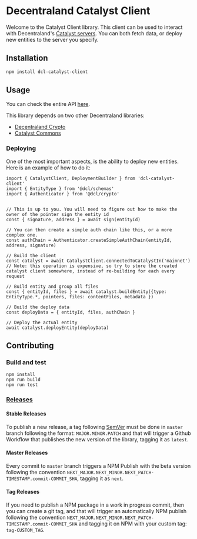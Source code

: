 # Decentraland Catalyst Client

Welcome to the Catalyst Client library. This client can be used to interact with Decentraland's [Catalyst servers](https://github.com/decentraland/catalyst). You can both fetch data, or deploy new entities to the server you specify.

## Installation

```bash
npm install dcl-catalyst-client
```

## Usage

You can check the entire API [here](src/CatalystAPI.ts).

This library depends on two other Decentraland libraries:

- [Decentraland Crypto](https://github.com/decentraland/decentraland-crypto/)
- [Catalyst Commons](https://github.com/decentraland/catalyst-commons/)

### Deploying

One of the most important aspects, is the ability to deploy new entities. Here is an example of how to do it:

```
import { CatalystClient, DeploymentBuilder } from 'dcl-catalyst-client'
import { EntityType } from '@dcl/schemas'
import { Authenticator } from '@dcl/crypto'


// This is up to you. You will need to figure out how to make the owner of the pointer sign the entity id
const { signature, address } = await sign(entityId)

// You can then create a simple auth chain like this, or a more complex one.
const authChain = Authenticator.createSimpleAuthChain(entityId, address, signature)

// Build the client
const catalyst = await CatalystClient.connectedToCatalystIn('mainnet')
// Note: this operation is expensive, so try to store the created catalyst client somewhere, instead of re-building for each every request

// Build entity and group all files
const { entityId, files } = await catalyst.buildEntity({type: EntityType.*, pointers, files: contentFiles, metadata })

// Build the deploy data
const deployData = { entityId, files, authChain }

// Deploy the actual entity
await catalyst.deployEntity(deployData)

```

## Contributing

### Build and test

```
npm install
npm run build
npm run test
```

### [Releases](https://registry.npmjs.org/dcl-catalyst-client)

#### Stable Releases

To publish a new release, a tag following [SemVer](https://semver.org/) must be done in `master` branch following the format: `MAJOR.MINOR.PATCH` and that will trigger a Github Workflow that publishes the new version of the library, tagging it as `latest`.

#### Master Releases

Every commit to `master` branch triggers a NPM Publish with the beta version following the convention `NEXT_MAJOR.NEXT_MINOR.NEXT_PATCH-TIMESTAMP.commit-COMMIT_SHA`, tagging it as `next`.

#### Tag Releases

If you need to publish a NPM package in a work in progress commit, then you can create a git tag, and that will trigger an automatically NPM publish following the convention `NEXT_MAJOR.NEXT_MINOR.NEXT_PATCH-TIMESTAMP.commit-COMMIT_SHA` and tagging it on NPM with your custom tag: `tag-CUSTOM_TAG`.

